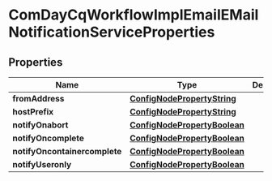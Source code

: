 
# ComDayCqWorkflowImplEmailEMailNotificationServiceProperties

## Properties
Name | Type | Description | Notes
------------ | ------------- | ------------- | -------------
**fromAddress** | [**ConfigNodePropertyString**](ConfigNodePropertyString.md) |  |  [optional]
**hostPrefix** | [**ConfigNodePropertyString**](ConfigNodePropertyString.md) |  |  [optional]
**notifyOnabort** | [**ConfigNodePropertyBoolean**](ConfigNodePropertyBoolean.md) |  |  [optional]
**notifyOncomplete** | [**ConfigNodePropertyBoolean**](ConfigNodePropertyBoolean.md) |  |  [optional]
**notifyOncontainercomplete** | [**ConfigNodePropertyBoolean**](ConfigNodePropertyBoolean.md) |  |  [optional]
**notifyUseronly** | [**ConfigNodePropertyBoolean**](ConfigNodePropertyBoolean.md) |  |  [optional]



